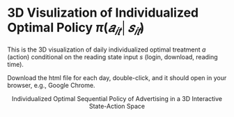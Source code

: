 # 3D Visulization of Individualized Optimal Policy $\pi(𝑎_{𝑖𝑡}│𝑠_{𝑖𝑡})$
This is the 3D visualization of daily individualized optimal treatment $a$ (action) conditional on the reading state input $s$ (login, download, reading time).

Download the html file for each day, double-click, and it should open in your browser, e.g., Google Chrome.

<center> Individualized Optimal Sequential Policy of Advertising in a 3D Interactive State-Action Space </center>
